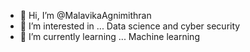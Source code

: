 - 👋 Hi, I’m @MalavikaAgnimithran
- 👀 I’m interested in ... Data science and cyber security
- 🌱 I’m currently learning ... Machine learning

<!---
MalavikaAgnimithran/MalavikaAgnimithran is a ✨ special ✨ repository because its `README.md` (this file) appears on your GitHub profile.
You can click the Preview link to take a look at your changes.
--->
